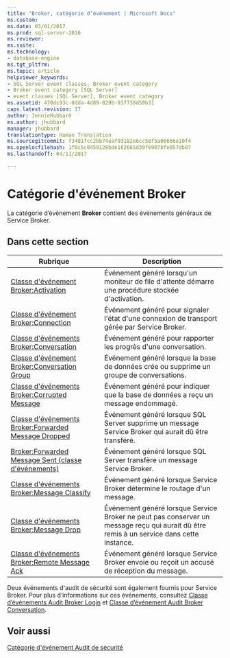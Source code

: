 ```yaml
---
title: "Broker, catégorie d’événement | Microsoft Docs"
ms.custom: 
ms.date: 03/01/2017
ms.prod: sql-server-2016
ms.reviewer: 
ms.suite: 
ms.technology:
- database-engine
ms.tgt_pltfrm: 
ms.topic: article
helpviewer_keywords:
- SQL Server event classes, Broker event category
- Broker event category [SQL Server]
- event classes [SQL Server], Broker event category
ms.assetid: 470dc93c-0dda-4d89-829b-937738d59b31
caps.latest.revision: 17
author: JennieHubbard
ms.author: jhubbard
manager: jhubbard
translationtype: Human Translation
ms.sourcegitcommit: f3481fcc2bb74eaf93182e6cc58f5a06666e10f4
ms.openlocfilehash: 1f0c5c0459128bde182665d39f6907bfe057db97
ms.lasthandoff: 04/11/2017

---
```

# <a name="broker-event-category"></a>Catégorie d'événement Broker
  La catégorie d’événement **Broker** contient des événements généraux de Service Broker.  
  
## <a name="in-this-section"></a>Dans cette section  
  
|Rubrique|Description|  
|-----------|-----------------|  
|[Classe d'événement Broker:Activation](../../relational-databases/event-classes/broker-activation-event-class.md)|Événement généré lorsqu'un moniteur de file d'attente démarre une procédure stockée d'activation.|  
|[Classe d'événement Broker:Connection](../../relational-databases/event-classes/broker-connection-event-class.md)|Événement généré pour signaler l'état d'une connexion de transport gérée par Service Broker.|  
|[Classe d'événements Broker:Conversation](../../relational-databases/event-classes/broker-conversation-event-class.md)|Événement généré pour rapporter les progrès d'une conversation.|  
|[Classe d'événement Broker:Conversation Group](../../relational-databases/event-classes/broker-conversation-group-event-class.md)|Événement généré lorsque la base de données crée ou supprime un groupe de conversations.|  
|[Classe d'événements Broker:Corrupted Message](../../relational-databases/event-classes/broker-corrupted-message-event-class.md)|Événement généré pour indiquer que la base de données a reçu un message endommagé.|  
|[Classe d'événements Broker:Forwarded Message Dropped](../../relational-databases/event-classes/broker-forwarded-message-dropped-event-class.md)|Événement généré lorsque SQL Server supprime un message Service Broker qui aurait dû être transféré.|  
|[Broker:Forwarded Message Sent (classe d'événements)](../../relational-databases/event-classes/broker-forwarded-message-sent-event-class.md)|Événement généré lorsque SQL Server transfère un message Service Broker.|  
|[Classe d'événements Broker:Message Classify](../../relational-databases/event-classes/broker-message-classify-event-class.md)|Événement généré lorsque Service Broker détermine le routage d'un message.|  
|[Classe d'événements Broker:Message Drop](../../relational-databases/event-classes/broker-message-drop-event-class.md)|Événement généré lorsque Service Broker ne peut pas conserver un message reçu qui aurait dû être remis à un service dans cette instance.|  
|[Classe d'événements Broker:Remote Message Ack](../../relational-databases/event-classes/broker-remote-message-ack-event-class.md)|Événement généré lorsque Service Broker envoie ou reçoit un accusé de réception du message.|  
  
 Deux événements d'audit de sécurité sont également fournis pour Service Broker. Pour plus d’informations sur ces événements, consultez [Classe d’événements Audit Broker Login](../../relational-databases/event-classes/audit-broker-login-event-class.md) et [Classe d’événement Audit Broker Conversation](../../relational-databases/event-classes/audit-broker-conversation-event-class.md).  
  
## <a name="see-also"></a>Voir aussi  
 [Catégorie d'événement Audit de sécurité](../../analysis-services/trace-events/security-audit-event-category.md)  
  
  
